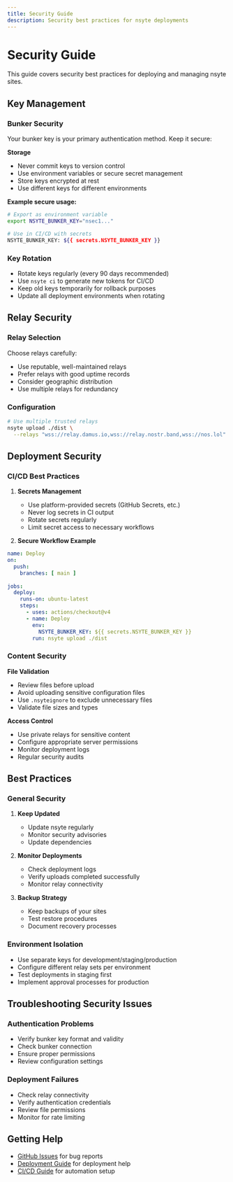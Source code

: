 ```yaml
---
title: Security Guide
description: Security best practices for nsyte deployments
---
```


# Security Guide

This guide covers security best practices for deploying and managing nsyte sites.

## Key Management

### Bunker Security

Your bunker key is your primary authentication method. Keep it secure:

**Storage**
- Never commit keys to version control
- Use environment variables or secure secret management
- Store keys encrypted at rest
- Use different keys for different environments

**Example secure usage:**
```bash
# Export as environment variable
export NSYTE_BUNKER_KEY="nsec1..."

# Use in CI/CD with secrets
NSYTE_BUNKER_KEY: ${{ secrets.NSYTE_BUNKER_KEY }}
```

### Key Rotation

- Rotate keys regularly (every 90 days recommended)
- Use `nsyte ci` to generate new tokens for CI/CD
- Keep old keys temporarily for rollback purposes
- Update all deployment environments when rotating

## Relay Security

### Relay Selection

Choose relays carefully:
- Use reputable, well-maintained relays
- Prefer relays with good uptime records
- Consider geographic distribution
- Use multiple relays for redundancy

### Configuration

```bash
# Use multiple trusted relays
nsyte upload ./dist \
  --relays "wss://relay.damus.io,wss://relay.nostr.band,wss://nos.lol"
```

## Deployment Security

### CI/CD Best Practices

1. **Secrets Management**
   - Use platform-provided secrets (GitHub Secrets, etc.)
   - Never log secrets in CI output
   - Rotate secrets regularly
   - Limit secret access to necessary workflows

2. **Secure Workflow Example**
```yaml
name: Deploy
on:
  push:
    branches: [ main ]
    
jobs:
  deploy:
    runs-on: ubuntu-latest
    steps:
      - uses: actions/checkout@v4
      - name: Deploy
        env:
          NSYTE_BUNKER_KEY: ${{ secrets.NSYTE_BUNKER_KEY }}
        run: nsyte upload ./dist
```

### Content Security

**File Validation**
- Review files before upload
- Avoid uploading sensitive configuration files
- Use `.nsyteignore` to exclude unnecessary files
- Validate file sizes and types

**Access Control**
- Use private relays for sensitive content
- Configure appropriate server permissions
- Monitor deployment logs
- Regular security audits

## Best Practices

### General Security

1. **Keep Updated**
   - Update nsyte regularly
   - Monitor security advisories
   - Update dependencies

2. **Monitor Deployments**
   - Check deployment logs
   - Verify uploads completed successfully
   - Monitor relay connectivity

3. **Backup Strategy**
   - Keep backups of your sites
   - Test restore procedures
   - Document recovery processes

### Environment Isolation

- Use separate keys for development/staging/production
- Configure different relay sets per environment
- Test deployments in staging first
- Implement approval processes for production

## Troubleshooting Security Issues

### Authentication Problems
- Verify bunker key format and validity
- Check bunker connection
- Ensure proper permissions
- Review configuration settings

### Deployment Failures
- Check relay connectivity
- Verify authentication credentials
- Review file permissions
- Monitor for rate limiting

## Getting Help

- [GitHub Issues](https://github.com/sandwichfarm/nsyte/issues) for bug reports
- [Deployment Guide](./deployment.md) for deployment help
- [CI/CD Guide](./ci-cd.md) for automation setup 